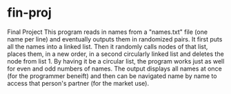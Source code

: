 # fin-proj
Final Project
This program reads in names from a "names.txt" file (one name per line) and eventually outputs them in randomized pairs. 
It first puts all the names into a linked list. Then it randomly calls nodes of that list, places them, in a new order, in a second circularly linked list and deletes the node from list 1.
By having it be a circular list, the program works just as well for even and odd numbers of names. 
The output displays all names at once (for the programmer beneift) and then can be navigated name by name to access that person's partner (for the market use).
